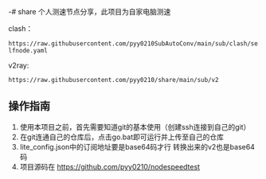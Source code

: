 -# share
个人测速节点分享，此项目为自家电脑测速

clash：

`https://raw.githubusercontent.com/pyy0210SubAutoConv/main/sub/clash/selfnode.yaml`

v2ray:

`https://raw.githubusercontent.com/pyy0210/share/main/sub/v2`


## 操作指南
1. 使用本项目之前，首先需要知道git的基本使用（创建ssh连接到自己的git）
2. 在git连通自己的仓库后，点击go.bat即可运行并上传至自己的仓库
3. lite_config.json中的订阅地址要是base64码才行
转换出来的v2也是base64码
4. 项目源码在
   https://github.com/pyy0210/nodespeedtest
